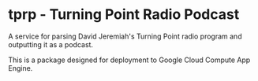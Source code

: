 # tprp - Turning Point Radio Podcast
A service for parsing David Jeremiah's Turning Point radio program and outputting it as a podcast.

This is a package designed for deployment to Google Cloud Compute App Engine.
